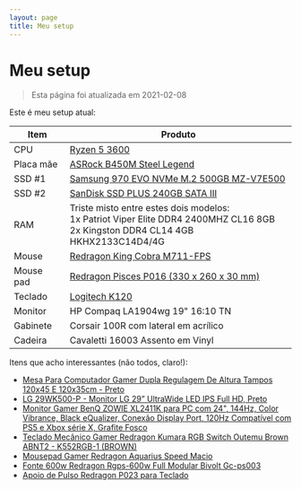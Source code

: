 ```yaml
---
layout: page
title: Meu setup
---
```


# Meu setup

> Esta página foi atualizada em 2021-02-08

Este é meu setup atual:

| Item      |Produto                                               |
|-----------|------------------------------------------------------|
| CPU       | <a href="https://amzn.to/2OjTo2r">Ryzen 5 3600</a> |
| Placa mãe | <a href="https://amzn.to/3jrEh2q">ASRock B450M Steel Legend</a> |
| SSD #1    | <a href="https://amzn.to/36TeRFY">Samsung 970 EVO NVMe M.2 500GB MZ-V7E500 </a> |
| SSD #2    | <a href="https://amzn.to/2MKJVRg">SanDisk SSD PLUS 240GB SATA III</a> |
| RAM       | Triste misto entre estes dois modelos: <br>1x Patriot Viper Elite DDR4 2400MHZ CL16 8GB <br>2x Kingston DDR4 CL14 4GB HKHX2133C14D4/4G |
| Mouse     | <a href="https://amzn.to/3ryrZId">Redragon King Cobra M711-FPS</a> |
| Mouse pad | <a href="https://amzn.to/2MOzWKy">Redragon Pisces P016 (330 x 260 x 30 mm)</a> |
| Teclado   | <a href="https://amzn.to/3rx1N0x">Logitech K120</a>  |
| Monitor   | HP Compaq LA1904wg 19" 16:10 TN |
| Gabinete  | Corsair 100R com lateral em acrílico |
| Cadeira   | Cavaletti 16003 Assento em Vinyl |

Itens que acho interessantes (não todos, claro!):

* <a href="https://www.leroymerlin.com.br/mesa-para-computador-gamer-dupla-regulagem-de-altura-tampos-120x45-e-120x35cm-preto_1567187069?region=outros">Mesa Para Computador Gamer Dupla Regulagem De Altura Tampos 120x45 E 120x35cm - Preto</a>
* <a href="https://amzn.to/2LAb3BY">LG 29WK500-P - Monitor LG 29” UltraWide LED IPS Full HD, Preto </a>
* <a href="https://amzn.to/36Qjroc">Monitor Gamer BenQ ZOWIE XL2411K para PC com 24", 144Hz, Color Vibrance, Black eQualizer, Conexão Display Port, 120Hz Compatível com PS5 e Xbox série X, Grafite Fosco</a>
* <a href="https://amzn.to/3tGNwjN">Teclado Mecânico Gamer Redragon Kumara RGB Switch Outemu Brown ABNT2 - K552RGB-1 (BROWN) </a>
* <a href="https://amzn.to/3tOnJ9E">Mousepad Gamer Redragon Aquarius Speed Macio</a>
* <a href="https://amzn.to/2NbP5Ws">Fonte 600w Redragon Rgps-600w Full Modular Bivolt Gc-ps003</a>
* <a href="https://amzn.to/3aDPDw0">Apoio de Pulso Redragon P023 para Teclado<a>